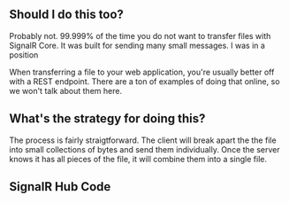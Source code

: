 
## Should I do this too?

Probably not. 99.999% of the time you do not want to transfer files with SignalR Core. It was built for sending many small messages. I was in a position 

When transferring a file to your web application, you're usually better off with a REST endpoint. There are a ton of examples of doing that online, so we won't talk about them here.

## What's the strategy for doing this?

The process is fairly straigtforward. The client will break apart the the file into small collections of bytes and send them individually. Once the server knows it has all pieces of the file, it will combine them into a single file.


## SignalR Hub Code

```cs



```
